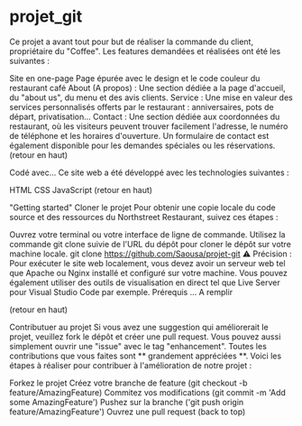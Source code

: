# projet_git
Ce projet a avant tout pour but de réaliser la commande du client, propriétaire du "Coffee". Les features demandées et réalisées ont été les suivantes :

Site en one-page
Page épurée avec le design et le code couleur du restaurant café
About (A propos) : Une section dédiée a la page d'accueil, du "about us", du menu et des avis clients.
Service : Une mise en valeur des services personnalisés offerts par le restaurant : anniversaires, pots de départ, privatisation...
Contact : Une section dédiée aux coordonnées du restaurant, où les visiteurs peuvent trouver facilement l'adresse, le numéro de téléphone et les horaires d'ouverture. Un formulaire de contact est également disponible pour les demandes spéciales ou les réservations.
(retour en haut)

Codé avec...
Ce site web a été développé avec les technologies suivantes :

HTML
CSS
JavaScript
(retour en haut)

"Getting started"
Cloner le projet
Pour obtenir une copie locale du code source et des ressources du Northstreet Restaurant, suivez ces étapes :

Ouvrez votre terminal ou votre interface de ligne de commande.
Utilisez la commande git clone suivie de l'URL du dépôt pour cloner le dépôt sur votre machine locale. git clone https://github.com/Saousa/projet-git
⚠️ Précision : Pour exécuter le site web localement, vous devez avoir un serveur web tel que Apache ou Nginx installé et configuré sur votre machine. Vous pouvez également utiliser des outils de visualisation en direct tel que Live Server pour Visual Studio Code par exemple.
Prérequis
... A remplir

(retour en haut)

Contributuer au projet
Si vous avez une suggestion qui améliorerait le projet, veuillez fork le dépôt et créer une pull request. Vous pouvez aussi simplement ouvrir une "issue" avec le tag "enhancement". Toutes les contributions que vous faites sont ** grandement appréciées **. Voici les étapes à réaliser pour contribuer à l'amélioration de notre projet :

Forkez le projet
Créez votre branche de feature (git checkout -b feature/AmazingFeature)
Commitez vos modifications (git commit -m 'Add some AmazingFeature')
Pushez sur la branche ('git push origin feature/AmazingFeature')
Ouvrez une pull request
(back to top)

